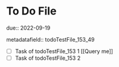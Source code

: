 # To Do File

due:: 2022-09-19

metadatafield:: todoTestFile_153\_49

- [ ] Task of todoTestFile_153 1 [[Query me]]
- [ ] Task of todoTestFile_153 2
